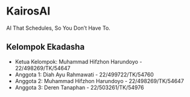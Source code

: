 # KairosAI

AI That Schedules, So You Don’t Have To.

## Kelompok Ekadasha

- Ketua Kelompok: Muhammad Hifzhon Harundoyo - 22/498269/TK/54647
- Anggota 1: Diah Ayu Rahmawati - 22/499722/TK/54760
- Anggota 2: Muhammad Hifzhon Harundoyo - 22/498269/TK/54647
- Anggota 3: Deren Tanaphan - 22/503261/TK/54976
